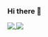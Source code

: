 ### Hi there 👋

<p align="left">
  <a href="https://github.com/0ranga/0ranga">
    <img align="top" src="https://github-readme-stats-mercvre.vercel.app/api/top-langs/?username=0ranga&theme=swift&layout=compact&hide=html,css,scss,qmake&langs_count=10" />
  </a>
  <a href="https://github.com/0ranga/0ranga">
    <img align="top" src="https://github-readme-stats-mercvre.vercel.app/api?username=0ranga&theme=swift&show_icons=true&hide=prs" />
  </a>
</p>

<!--
**mercvre/mercvre** is a ✨ _special_ ✨ repository because its `README.md` (this file) appears on your GitHub profile.

Here are some ideas to get you started:

- 🔭 I’m currently working on ...
- 🌱 I’m currently learning ...
- 👯 I’m looking to collaborate on ...
- 🤔 I’m looking for help with ...
- 💬 Ask me about ...
- 📫 How to reach me: ...
- 😄 Pronouns: ...
- ⚡ Fun fact: ...
-->
